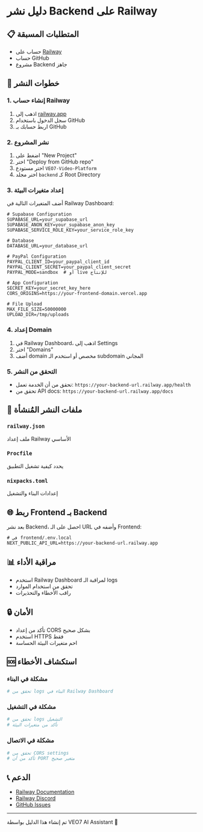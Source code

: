 # دليل نشر Backend على Railway

## 📋 المتطلبات المسبقة
- حساب على [Railway](https://railway.app)
- حساب GitHub
- مشروع Backend جاهز

## 🚀 خطوات النشر

### 1. إنشاء حساب Railway
1. اذهب إلى [railway.app](https://railway.app)
2. سجل الدخول باستخدام GitHub
3. اربط حسابك بـ GitHub

### 2. نشر المشروع
1. اضغط على "New Project"
2. اختر "Deploy from GitHub repo"
3. اختر مستودع `VEO7-Video-Platform`
4. اختر مجلد `backend` كـ Root Directory

### 3. إعداد متغيرات البيئة
أضف المتغيرات التالية في Railway Dashboard:

```env
# Supabase Configuration
SUPABASE_URL=your_supabase_url
SUPABASE_ANON_KEY=your_supabase_anon_key
SUPABASE_SERVICE_ROLE_KEY=your_service_role_key

# Database
DATABASE_URL=your_database_url

# PayPal Configuration
PAYPAL_CLIENT_ID=your_paypal_client_id
PAYPAL_CLIENT_SECRET=your_paypal_client_secret
PAYPAL_MODE=sandbox  # أو live للإنتاج

# App Configuration
SECRET_KEY=your_secret_key_here
CORS_ORIGINS=https://your-frontend-domain.vercel.app

# File Upload
MAX_FILE_SIZE=50000000
UPLOAD_DIR=/tmp/uploads
```

### 4. إعداد Domain
1. في Railway Dashboard، اذهب إلى Settings
2. اختر "Domains"
3. أضف domain مخصص أو استخدم الـ subdomain المجاني

### 5. التحقق من النشر
- تحقق من أن الخدمة تعمل: `https://your-backend-url.railway.app/health`
- تحقق من API docs: `https://your-backend-url.railway.app/docs`

## 🔧 ملفات النشر المُنشأة

### `railway.json`
ملف إعداد Railway الأساسي

### `Procfile`
يحدد كيفية تشغيل التطبيق

### `nixpacks.toml`
إعدادات البناء والتشغيل

## 🌐 ربط Frontend بـ Backend

بعد نشر Backend، احصل على الـ URL وأضفه في Frontend:

```env
# في frontend/.env.local
NEXT_PUBLIC_API_URL=https://your-backend-url.railway.app
```

## 📊 مراقبة الأداء
- استخدم Railway Dashboard لمراقبة الـ logs
- تحقق من استخدام الموارد
- راقب الأخطاء والتحذيرات

## 🔒 الأمان
- تأكد من إعداد CORS بشكل صحيح
- استخدم HTTPS فقط
- احم متغيرات البيئة الحساسة

## 🆘 استكشاف الأخطاء

### مشكلة في البناء
```bash
# تحقق من logs البناء في Railway Dashboard
```

### مشكلة في التشغيل
```bash
# تحقق من logs التشغيل
# تأكد من متغيرات البيئة
```

### مشكلة في الاتصال
```bash
# تحقق من CORS settings
# تأكد من أن PORT متغير صحيح
```

## 📞 الدعم
- [Railway Documentation](https://docs.railway.app)
- [Railway Discord](https://discord.gg/railway)
- [GitHub Issues](https://github.com/your-repo/issues)

---
تم إنشاء هذا الدليل بواسطة VEO7 AI Assistant 🤖